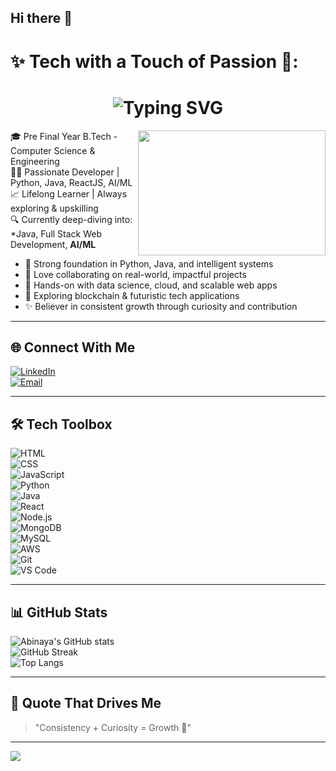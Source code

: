 ## Hi there 👋

# ✨ Tech with a Touch of Passion 💙:

<h1 align="center">
  <img src="https://readme-typing-svg.demolab.com?font=Fira+Code&size=25&pause=1000&center=true&vCenter=true&color=FF69B4&width=435&lines=Hi+there%2C+I'm+Abinaya+%F0%9F%92%8C;Developer+%7C+AI+Explorer" alt="Typing SVG" />
</h1>
<img align="right" width="300" height="200" src="https://media.giphy.com/media/L8K62iTDkzGX6/giphy.gif">

🎓 Pre Final Year B.Tech - Computer Science & Engineering  
👩‍💻 Passionate Developer | Python, Java, ReactJS, AI/ML  
📈 Lifelong Learner | Always exploring & upskilling  
🔍 Currently deep-diving into: *Java, Full Stack Web Development, **AI/ML**  

- 🌟 Strong foundation in Python, Java, and intelligent systems  
- 🤝 Love collaborating on real-world, impactful projects  
- 💼 Hands-on with data science, cloud, and scalable web apps  
- 🧠 Exploring blockchain & futuristic tech applications  
- ✨ Believer in consistent growth through curiosity and contribution  

---

## 🌐 Connect With Me  

[![LinkedIn](https://img.shields.io/badge/LinkedIn-Connect-blue?logo=linkedin&logoColor=white)](https://www.linkedin.com/in/abinaya-s-82784b381)  
[![Email](https://img.shields.io/badge/Gmail-abinayas0627@gmail.com-red?logo=gmail&logoColor=white)](mailto:abinayas0627@gmail.com)  

---

## 🛠 Tech Toolbox  

![HTML](https://img.shields.io/badge/HTML-e44d26?style=for-the-badge&logo=html5&logoColor=white)  
![CSS](https://img.shields.io/badge/CSS-264de4?style=for-the-badge&logo=css3&logoColor=white)  
![JavaScript](https://img.shields.io/badge/JavaScript-FFD700?style=for-the-badge&logo=javascript&logoColor=black)  
![Python](https://img.shields.io/badge/Python-306998?style=for-the-badge&logo=python&logoColor=white)  
![Java](https://img.shields.io/badge/Java-orange?style=for-the-badge&logo=java&logoColor=white)  
![React](https://img.shields.io/badge/React-20232a?style=for-the-badge&logo=react&logoColor=61dafb)  
![Node.js](https://img.shields.io/badge/Node.js-339933?style=for-the-badge&logo=nodedotjs&logoColor=white)  
![MongoDB](https://img.shields.io/badge/MongoDB-4DB33D?style=for-the-badge&logo=mongodb&logoColor=white)  
![MySQL](https://img.shields.io/badge/MySQL-00758F?style=for-the-badge&logo=mysql&logoColor=white)  
![AWS](https://img.shields.io/badge/AWS-orange?style=for-the-badge&logo=amazonaws&logoColor=white)  
![Git](https://img.shields.io/badge/Git-F05033?style=for-the-badge&logo=git&logoColor=white)  
![VS Code](https://img.shields.io/badge/VS%20Code-007ACC?style=for-the-badge&logo=visualstudiocode&logoColor=white)  

---

## 📊 GitHub Stats  

![Abinaya's GitHub stats](https://github-readme-stats.vercel.app/api?username=abinayas0627-coder&show_icons=true&theme=tokyonight&hide_border=true)  
![GitHub Streak](https://github-readme-streak-stats.herokuapp.com?user=abinayas0627-coder&theme=tokyonight&hide_border=true)  
![Top Langs](https://github-readme-stats.vercel.app/api/top-langs/?username=abinayas0627-coder&layout=compact&theme=tokyonight)  

---

## 💬 Quote That Drives Me  

> "Consistency + Curiosity = Growth 🚀"  

---

[![](https://visitcount.itsvg.in/api?id=abinayas0627-coder&icon=5&color=6)](https://visitcount.itsvg.in)  
<!--
**abinayas0627-coder/abinayas0627-coder** is a ✨ _special_ ✨ repository because its `README.md` (this file) appears on your GitHub profile.

Here are some ideas to get you started:

- 🔭 I’m currently working on ...
- 🌱 I’m currently learning ...
- 👯 I’m looking to collaborate on ...
- 🤔 I’m looking for help with ...
- 💬 Ask me about ...
- 📫 How to reach me: ...
- 😄 Pronouns: ...
- ⚡ Fun fact: ...
-->

